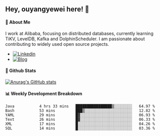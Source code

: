 ## Hey, ouyangyewei here! :wave:

#### :rocket: About Me
I work at Alibaba, focusing on distributed databases, currently learning TiKV, LevelDB, Kafka and DolphinScheduler. I am passionate about contributing to widely used open source projects.

- [![Linkedin](https://img.shields.io/badge/LinkedIn-ouyangyewei-blue)](https://www.linkedin.com/in/ouyangyewei/)
- [![Blog](https://img.shields.io/badge/Blog-yeweiouyang-orange)](https://blog.csdn.net/yeweiouyang)

#### :star2: Github Stats
[![Anurag's GitHub stats](https://github-readme-stats.vercel.app/api?username=ouyangyewei&show_icons=true&cache_seconds=3600&theme=tokyonight)](https://github.com/anuraghazra/github-readme-stats)

#### :bar_chart: Weekly Development Breakdown
<!--START_SECTION:waka-->

```text
Java           4 hrs 33 mins   ████████████████▒░░░░░░░░   64.97 %
Bash           53 mins         ███▒░░░░░░░░░░░░░░░░░░░░░   12.82 %
YAML           29 mins         █▓░░░░░░░░░░░░░░░░░░░░░░░   06.93 %
Text           26 mins         █▓░░░░░░░░░░░░░░░░░░░░░░░   06.33 %
XML            17 mins         █░░░░░░░░░░░░░░░░░░░░░░░░   04.26 %
SQL            14 mins         █░░░░░░░░░░░░░░░░░░░░░░░░   03.36 %
```

<!--END_SECTION:waka-->
